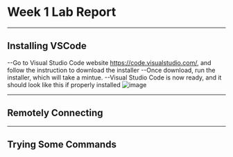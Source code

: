 # Week 1 Lab Report
-----------
## Installing VSCode
--Go to Visual Studio Code website https://code.visualstudio.com/, and follow the instruction to download the installer
--Once download, run the installer, which will take a mintue.
--Visual Studio Code is now ready, and it should look like this if properly installed
![image](https://user-images.githubusercontent.com/115119572/211911339-e2ab966d-2deb-4735-9db8-2a59e8c4d42b.png)

---
## Remotely Connecting
--- 
## Trying Some Commands
